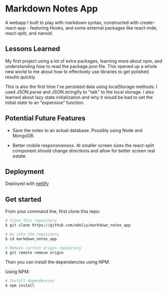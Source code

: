 # Markdown Notes App

A webapp I built to play with markdown syntax, constructed with create-react-app - featuring Hooks, and some external packages like react-mde, react-split, and nanoid.

## Lessons Learned

My first project using a lot of extra packages, learning more about npm, and understanding how to read the package.json file. This opened up a whole new world to me about how to effectively use libraries to get polished results quickly.

This is also the first time I've persisted data using localStorage methods. I used JSON.parse and JSON.stringify to "talk" to the local storage. I also learned about lazy state initialization and why it would be bad to set the initial state to an "expensive" function.

## Potential Future Features

- Save the notes to an actual database. Possibly using Node and MongoDB.

- Better mobile responsiveness. At smaller screen sizes the react-split component should change directions and allow for better screen real estate.

## Deployment

Deployed with [netlify](https://celebrated-buttercream-5795b3.netlify.app/)

## Get started

From your command line, first clone this repo:

```bash
# Clone this repository
$ git clone https://github.com/odeliy/markdown_notes_app

# Go into the repository
$ cd markdown_notes_app

# Remove current origin repository
$ git remote remove origin
```

Then you can install the dependencies using NPM.

Using NPM:

```bash
# Install dependencies
$ npm install
```
